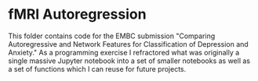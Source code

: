 # fMRI Autoregression

This folder contains code for the EMBC submission "Comparing Autoregressive and Network Features for Classification of Depression and Anxiety." As a programming exercise I refractored what was originally a single massive Jupyter notebook into a set of smaller notebooks as well as a set of functions which I can reuse for future projects.
